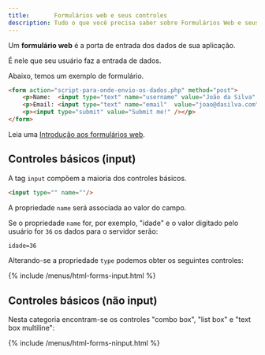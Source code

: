 ```yaml
---
title:       Formulários web e seus controles
description: Tudo o que você precisa saber sobre Formulários Web e seus controles.
---
```


Um __formulário web__ é a porta de entrada dos dados de sua aplicação.

É nele que seu usuário faz a entrada de dados.

Abaixo, temos um exemplo de formulário.

```html
<form action="script-para-onde-envio-os-dados.php" method="post">
    <p>Name:  <input type="text" name="username" value="João da Silva" /></p>
    <p>Email: <input type="text" name="email"  value="joao@dasilva.com" /></p>
    <p><input type="submit" value="Submit me!" /></p>
</form>
```

Leia uma [Introdução aos formulários web](/html-css/formularios/intro-formularios-web/).




Controles básicos (input)
---


A tag `input` compõem a maioria dos controles básicos.

```html
<input type="" name=""/>
```

A propriedade `name` será associada ao valor do campo.

Se o propriedade `name` for, por exemplo, "idade" e o valor digitado pelo usuário for `36` os dados para o servidor serão:

```html
idade=36
```

Alterando-se a propriedade `type` podemos obter os seguintes controles:


{% include /menus/html-forms-input.html %}



Controles básicos (não input)
---

Nesta categoria encontram-se os controles "combo box", "list box" e "text box multiline":

{% include /menus/html-forms-ninput.html %}